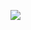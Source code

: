 [![](https://www.herokucdn.com/deploy/button.png)](https://heroku.com/deploy?template=https://github.com/howtree/netinfix.git)
